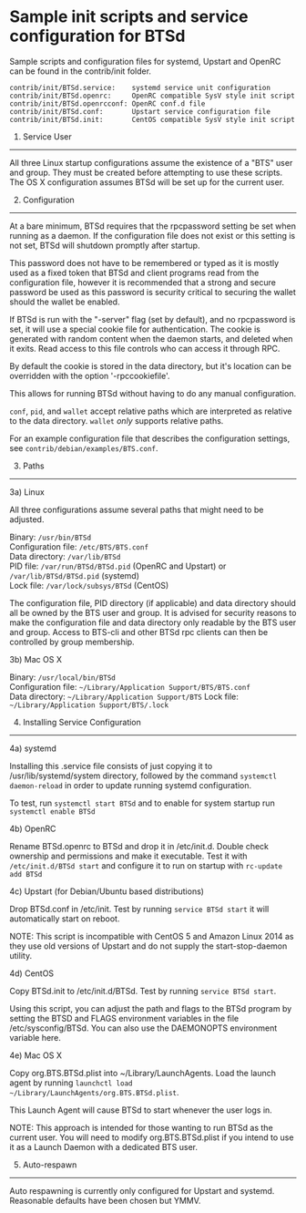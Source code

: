 Sample init scripts and service configuration for BTSd
==========================================================

Sample scripts and configuration files for systemd, Upstart and OpenRC
can be found in the contrib/init folder.

    contrib/init/BTSd.service:    systemd service unit configuration
    contrib/init/BTSd.openrc:     OpenRC compatible SysV style init script
    contrib/init/BTSd.openrcconf: OpenRC conf.d file
    contrib/init/BTSd.conf:       Upstart service configuration file
    contrib/init/BTSd.init:       CentOS compatible SysV style init script

1. Service User
---------------------------------

All three Linux startup configurations assume the existence of a "BTS" user
and group.  They must be created before attempting to use these scripts.
The OS X configuration assumes BTSd will be set up for the current user.

2. Configuration
---------------------------------

At a bare minimum, BTSd requires that the rpcpassword setting be set
when running as a daemon.  If the configuration file does not exist or this
setting is not set, BTSd will shutdown promptly after startup.

This password does not have to be remembered or typed as it is mostly used
as a fixed token that BTSd and client programs read from the configuration
file, however it is recommended that a strong and secure password be used
as this password is security critical to securing the wallet should the
wallet be enabled.

If BTSd is run with the "-server" flag (set by default), and no rpcpassword is set,
it will use a special cookie file for authentication. The cookie is generated with random
content when the daemon starts, and deleted when it exits. Read access to this file
controls who can access it through RPC.

By default the cookie is stored in the data directory, but it's location can be overridden
with the option '-rpccookiefile'.

This allows for running BTSd without having to do any manual configuration.

`conf`, `pid`, and `wallet` accept relative paths which are interpreted as
relative to the data directory. `wallet` *only* supports relative paths.

For an example configuration file that describes the configuration settings,
see `contrib/debian/examples/BTS.conf`.

3. Paths
---------------------------------

3a) Linux

All three configurations assume several paths that might need to be adjusted.

Binary:              `/usr/bin/BTSd`  
Configuration file:  `/etc/BTS/BTS.conf`  
Data directory:      `/var/lib/BTSd`  
PID file:            `/var/run/BTSd/BTSd.pid` (OpenRC and Upstart) or `/var/lib/BTSd/BTSd.pid` (systemd)  
Lock file:           `/var/lock/subsys/BTSd` (CentOS)  

The configuration file, PID directory (if applicable) and data directory
should all be owned by the BTS user and group.  It is advised for security
reasons to make the configuration file and data directory only readable by the
BTS user and group.  Access to BTS-cli and other BTSd rpc clients
can then be controlled by group membership.

3b) Mac OS X

Binary:              `/usr/local/bin/BTSd`  
Configuration file:  `~/Library/Application Support/BTS/BTS.conf`  
Data directory:      `~/Library/Application Support/BTS`
Lock file:           `~/Library/Application Support/BTS/.lock`

4. Installing Service Configuration
-----------------------------------

4a) systemd

Installing this .service file consists of just copying it to
/usr/lib/systemd/system directory, followed by the command
`systemctl daemon-reload` in order to update running systemd configuration.

To test, run `systemctl start BTSd` and to enable for system startup run
`systemctl enable BTSd`

4b) OpenRC

Rename BTSd.openrc to BTSd and drop it in /etc/init.d.  Double
check ownership and permissions and make it executable.  Test it with
`/etc/init.d/BTSd start` and configure it to run on startup with
`rc-update add BTSd`

4c) Upstart (for Debian/Ubuntu based distributions)

Drop BTSd.conf in /etc/init.  Test by running `service BTSd start`
it will automatically start on reboot.

NOTE: This script is incompatible with CentOS 5 and Amazon Linux 2014 as they
use old versions of Upstart and do not supply the start-stop-daemon utility.

4d) CentOS

Copy BTSd.init to /etc/init.d/BTSd. Test by running `service BTSd start`.

Using this script, you can adjust the path and flags to the BTSd program by
setting the BTSD and FLAGS environment variables in the file
/etc/sysconfig/BTSd. You can also use the DAEMONOPTS environment variable here.

4e) Mac OS X

Copy org.BTS.BTSd.plist into ~/Library/LaunchAgents. Load the launch agent by
running `launchctl load ~/Library/LaunchAgents/org.BTS.BTSd.plist`.

This Launch Agent will cause BTSd to start whenever the user logs in.

NOTE: This approach is intended for those wanting to run BTSd as the current user.
You will need to modify org.BTS.BTSd.plist if you intend to use it as a
Launch Daemon with a dedicated BTS user.

5. Auto-respawn
-----------------------------------

Auto respawning is currently only configured for Upstart and systemd.
Reasonable defaults have been chosen but YMMV.
